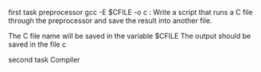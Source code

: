 first task preprocessor
gcc -E $CFILE -o c : Write a script that runs a C file through the preprocessor and save the result into another file.

The C file name will be saved in the variable $CFILE
The output should be saved in the file c

second task Compiler
